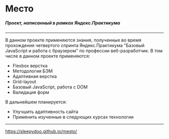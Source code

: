 # Место
##### Проект, написанный в рамках Яндекс.Практикума

---
В данном проекте применяются знания, полученные во время прохождения четвертого спринта Яндекс.Практикума "Базовый JavaScript и работа с браузером" по профессии веб-разработчик. В том числе в данном проекте применяются:

* Flexbox верстка
* Методология БЭМ
* Адаптивная верстка
* Grid-layout
* Базовый JavaScript, работа с DOM
* Валидация форм

В дальнейшем планируется:
* Улучшить адаптивность сайта
* Применить изученные в следующих курсах технологии
---

https://sleepydoo.github.io/mesto/
